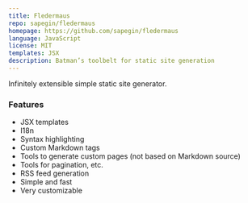 ```yaml
---
title: Fledermaus
repo: sapegin/fledermaus
homepage: https://github.com/sapegin/fledermaus
language: JavaScript
license: MIT
templates: JSX
description: Batman’s toolbelt for static site generation
---
```


Infinitely extensible simple static site generator.

### Features

 * JSX templates
 * I18n
 * Syntax highlighting
 * Custom Markdown tags
 * Tools to generate custom pages (not based on Markdown source)
 * Tools for pagination, etc.
 * RSS feed generation
 * Simple and fast
 * Very customizable
 
